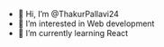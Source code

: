 - 👋 Hi, I’m @ThakurPallavi24
- 👀 I’m interested in Web development
- 🌱 I’m currently learning React

